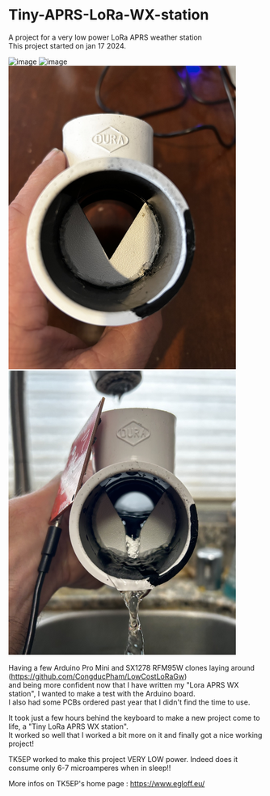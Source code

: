 # Tiny-APRS-LoRa-WX-station
A project for a very low power LoRa APRS weather station<br />
This project started on jan 17 2024.<br />

<img src="https://github.com/tk5ep/Tiny-APRS-LoRa-WX-station/blob/main/images/tiny_wx_station.jpg" alt="image" width="450" height="auto">

<img src="https://github.com/radiohound/Tiny-APRS-LoRa-WX-station/blob/main/images/CapacitiveSense.jpg" alt="image" width="450" height="auto">

<img src="https://github.com/radiohound/Tiny-APRS-LoRa-WX-station/blob/main/images/v_notch.jpg" alt="image" width="450" height="auto">

<img src="https://github.com/radiohound/Tiny-APRS-LoRa-WX-station/blob/main/images/v_notch_water_flow.jpg" alt="image" width="450" height="auto">

Having a few Arduino Pro Mini and SX1278 RFM95W clones laying around (https://github.com/CongducPham/LowCostLoRaGw)<br />
and being more confident now that I have written my "Lora APRS WX station", I wanted to make a test with the Arduino board.<br />
I also had some PCBs ordered past year that I didn't find the time to use.<br />

It took just a few hours behind the keyboard to make a new project come to life, a "Tiny LoRa APRS WX station".<br />
It worked so well that I worked a bit more on it and finally got a nice working project!<br />

TK5EP worked to make this project VERY LOW power. Indeed does it consume only 6-7 microamperes when in sleep!!<br />

More infos on TK5EP's home page :
https://www.egloff.eu/
